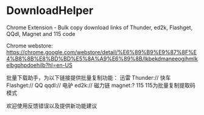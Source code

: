 DownloadHelper
==============
Chrome Extension - Bulk copy download links of Thunder, ed2k, Flashget, QQdl, Magnet and 115 code

Chrome webstore: https://chrome.google.com/webstore/detail/%E6%89%B9%E9%87%8F%E4%B8%8B%E8%BD%BD%E5%8A%A9%E6%89%8B/lkbekdmaneeogjhmlkelbgphpdoehilb?hl=en-US

批量下载助手，为以下链接提供批量复制功能：
迅雷 Thunder://
快车 Flashget://
QQ qqdl://
电驴 ed2k://
磁力链 magnet:?
115 115为批量复制提取码模式

欢迎使用反馈错误以及提供新功能建议
